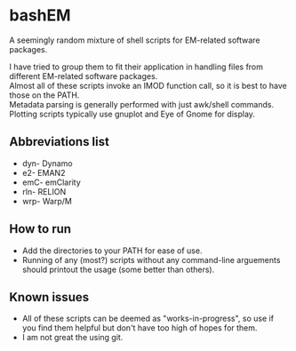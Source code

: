 # bashEM

A seemingly random mixture of shell scripts for EM-related software packages. 

I have tried to group them to fit their application in handling files from different EM-related software packages. <br/> 
Almost all of these scripts invoke an IMOD function call, so it is best to have those on the PATH. <br/>
Metadata parsing is generally performed with just awk/shell commands. <br/>
Plotting scripts typically use gnuplot and Eye of Gnome for display. <br/>

## Abbreviations list
- dyn-	Dynamo
-  e2-	EMAN2
- emC-	emClarity
- rln-	RELION
- wrp-	Warp/M

## How to run
- Add the directories to your PATH for ease of use.
- Running of any (most?) scripts without any command-line arguements should printout the usage (some better than others).


## Known issues
- All of these scripts can be deemed as "works-in-progress", so use if you find them helpful but don't have too high of hopes for them. 
- I am not great the using git.

